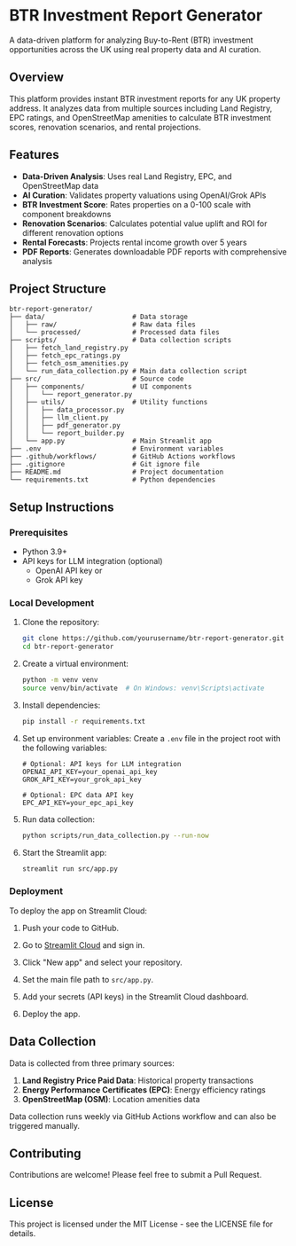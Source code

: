 # BTR Investment Report Generator

A data-driven platform for analyzing Buy-to-Rent (BTR) investment opportunities across the UK using real property data and AI curation.

## Overview

This platform provides instant BTR investment reports for any UK property address. It analyzes data from multiple sources including Land Registry, EPC ratings, and OpenStreetMap amenities to calculate BTR investment scores, renovation scenarios, and rental projections.

## Features

- **Data-Driven Analysis**: Uses real Land Registry, EPC, and OpenStreetMap data
- **AI Curation**: Validates property valuations using OpenAI/Grok APIs
- **BTR Investment Score**: Rates properties on a 0-100 scale with component breakdowns  
- **Renovation Scenarios**: Calculates potential value uplift and ROI for different renovation options
- **Rental Forecasts**: Projects rental income growth over 5 years
- **PDF Reports**: Generates downloadable PDF reports with comprehensive analysis

## Project Structure

```
btr-report-generator/
├── data/                      # Data storage
│   ├── raw/                   # Raw data files
│   └── processed/             # Processed data files
├── scripts/                   # Data collection scripts
│   ├── fetch_land_registry.py
│   ├── fetch_epc_ratings.py
│   ├── fetch_osm_amenities.py
│   └── run_data_collection.py # Main data collection script
├── src/                       # Source code
│   ├── components/            # UI components
│   │   └── report_generator.py
│   ├── utils/                 # Utility functions
│   │   ├── data_processor.py
│   │   ├── llm_client.py
│   │   ├── pdf_generator.py
│   │   └── report_builder.py
│   └── app.py                 # Main Streamlit app
├── .env                       # Environment variables
├── .github/workflows/         # GitHub Actions workflows
├── .gitignore                 # Git ignore file
├── README.md                  # Project documentation
└── requirements.txt           # Python dependencies
```

## Setup Instructions

### Prerequisites

- Python 3.9+
- API keys for LLM integration (optional)
  - OpenAI API key or
  - Grok API key

### Local Development

1. Clone the repository:
   ```bash
   git clone https://github.com/yourusername/btr-report-generator.git
   cd btr-report-generator
   ```

2. Create a virtual environment:
   ```bash
   python -m venv venv
   source venv/bin/activate  # On Windows: venv\Scripts\activate
   ```

3. Install dependencies:
   ```bash
   pip install -r requirements.txt
   ```

4. Set up environment variables:
   Create a `.env` file in the project root with the following variables:
   ```
   # Optional: API keys for LLM integration
   OPENAI_API_KEY=your_openai_api_key
   GROK_API_KEY=your_grok_api_key
   
   # Optional: EPC data API key
   EPC_API_KEY=your_epc_api_key
   ```

5. Run data collection:
   ```bash
   python scripts/run_data_collection.py --run-now
   ```

6. Start the Streamlit app:
   ```bash
   streamlit run src/app.py
   ```

### Deployment

To deploy the app on Streamlit Cloud:

1. Push your code to GitHub.

2. Go to [Streamlit Cloud](https://streamlit.io/cloud) and sign in.

3. Click "New app" and select your repository.

4. Set the main file path to `src/app.py`.

5. Add your secrets (API keys) in the Streamlit Cloud dashboard.

6. Deploy the app.

## Data Collection

Data is collected from three primary sources:

1. **Land Registry Price Paid Data**: Historical property transactions
2. **Energy Performance Certificates (EPC)**: Energy efficiency ratings
3. **OpenStreetMap (OSM)**: Location amenities data

Data collection runs weekly via GitHub Actions workflow and can also be triggered manually.

## Contributing

Contributions are welcome! Please feel free to submit a Pull Request.

## License

This project is licensed under the MIT License - see the LICENSE file for details.